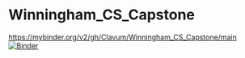 # Winningham_CS_Capstone
https://mybinder.org/v2/gh/Clavum/Winningham_CS_Capstone/main
[![Binder](https://mybinder.org/badge_logo.svg)](https://mybinder.org/v2/gh/Clavum/Winningham_CS_Capstone/main)
